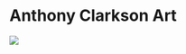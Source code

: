 <!--
id: 76962840
link: http://tumblr.atmos.org/post/76962840/anthony-clarkson-art
slug: anthony-clarkson-art
date: Mon Feb 09 2009 12:07:36 GMT-0800 (PST)
publish: 2009-02-09
tags: 
title: Anthony Clarkson Art
-->


Anthony Clarkson Art
====================

![](http://31.media.tumblr.com/ZyX8Upfynjr4eqhi2mtYdWjeo1_400.jpg)

